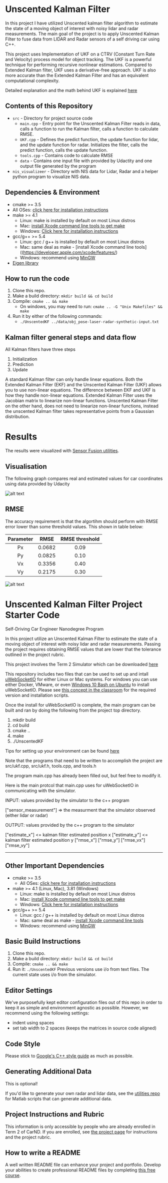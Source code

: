 # Unscented Kalman Filter 

In this project I have utilized Unscented kalman filter algorithm to estimate the state of a moving object of interest with noisy lidar and radar measurements. The main goal of the project is to apply Unscented Kalman Filter to fuse data from LIDAR and Radar sensors of a self driving car using C++.

This project uses Implementation of UKF on a CTRV (Constant Turn Rate and Velocity) process model for object tracking. The UKF is a powerful technique for performing recursive nonlinear estimations. Compared to Extended Kalman filter, UKF uses a derivative-free approach. UKF is also more accurate than the Extended Kalman Filter and has an equivalent computational complexity.

Detailed explanation and the math behind UKF is explained [here](https://www.pdx.edu/biomedical-signal-processing-lab/sites/www.pdx.edu.biomedical-signal-processing-lab/files/ukf.wan_.chapt7_.pdf)

## Contents of this Repository

* `src` - Directory for project source code
   * `main.cpp` - Entry point for the Unscented Kalman Filter reads in data, calls a function to run the Kalman filter, calls a function                   to calculate RMSE.
   * `UKF.cpp` - Defines the predict function, the update function for lidar, and the update function for radar. Initializes the filter,                  calls the predict function, calls the update function.
   * `tools.cpp` - Contains code to calculate RMSE
   * `data` - Contains one input file with provided by Udactity and one output file generated by the program
* `nis_visualizeer` - Directory with NIS data for Lidar, Radar and a helper python program to visualize NIS data.

## Dependencies & Environment

* cmake >= 3.5
 * All OSes: [click here for installation instructions](https://cmake.org/install/)
* make >= 4.1
  * Linux: make is installed by default on most Linux distros
  * Mac: [install Xcode command line tools to get make](https://developer.apple.com/xcode/features/)
  * Windows: [Click here for installation instructions](http://gnuwin32.sourceforge.net/packages/make.htm)
* gcc/g++ >= 5.4
  * Linux: gcc / g++ is installed by default on most Linux distros
  * Mac: same deal as make - [install Xcode command line tools]((https://developer.apple.com/xcode/features/)
  * Windows: recommend using [MinGW](http://www.mingw.org/)
* [Eigen library](src/Eigen)

## How to run the code

1. Clone this repo.
2. Make a build directory: `mkdir build && cd build`
3. Compile: `cmake .. && make` 
   * On windows, you may need to run: `cmake .. -G "Unix Makefiles" && make`
4. Run it by either of the following commands: 
   * `./UnscentedKF ../data/obj_pose-laser-radar-synthetic-input.txt`

## Kalman filter general steps and data flow

All Kalman filters have three steps 

1. Initialization
2. Prediction
3. Update

A standard Kalman filter can only handle linear equations. Both the Extended Kalman Filter (EKF) and the Unscented Kalman Filter (UKF) allows you to use non-linear equations. The difference between EKF and UKF is how they handle non-linear equations. Extended Kalman Filter uses the Jacobian matrix to linearize non-linear functions. Unscented Kalman Filter on the other hand, does not need to linearize non-linear functions, instead the unscented Kalman filter takes representative points from a Gaussian distribution.

# Results

The results were visualized with [Sensor Fusion utilities](https://github.com/udacity/CarND-Mercedes-SF-Utilities).

## Visualisation

The following graph compares real and estimated values for car coordinates using data provided by Udacity

![alt text](imgs/UKF.png)

## RMSE

The accuracy requirement is that the algortihm should perform with RMSE error lower than some threshold values. This shown in table below:

| Parameter | RMSE | RMSE threshold |
|:---------:|:----:|:--------------:|
|Px         |0.0682| 0.09           |
|Py         |0.0825| 0.10           |
|Vx         |0.3356| 0.40           |
|Vy         |0.2175| 0.30           |

![alt text](imgs/RMSE.png)


# Unscented Kalman Filter Project Starter Code
Self-Driving Car Engineer Nanodegree Program

In this project utilize an Unscented Kalman Filter to estimate the state of a moving object of interest with noisy lidar and radar measurements. Passing the project requires obtaining RMSE values that are lower that the tolerance outlined in the project rubric. 

This project involves the Term 2 Simulator which can be downloaded [here](https://github.com/udacity/self-driving-car-sim/releases)

This repository includes two files that can be used to set up and intall [uWebSocketIO](https://github.com/uWebSockets/uWebSockets) for either Linux or Mac systems. For windows you can use either Docker, VMware, or even [Windows 10 Bash on Ubuntu](https://www.howtogeek.com/249966/how-to-install-and-use-the-linux-bash-shell-on-windows-10/) to install uWebSocketIO. Please see [this concept in the classroom](https://classroom.udacity.com/nanodegrees/nd013/parts/40f38239-66b6-46ec-ae68-03afd8a601c8/modules/0949fca6-b379-42af-a919-ee50aa304e6a/lessons/f758c44c-5e40-4e01-93b5-1a82aa4e044f/concepts/16cf4a78-4fc7-49e1-8621-3450ca938b77) for the required version and installation scripts.

Once the install for uWebSocketIO is complete, the main program can be built and ran by doing the following from the project top directory.

1. mkdir build
2. cd build
3. cmake ..
4. make
5. ./UnscentedKF

Tips for setting up your environment can be found [here](https://classroom.udacity.com/nanodegrees/nd013/parts/40f38239-66b6-46ec-ae68-03afd8a601c8/modules/0949fca6-b379-42af-a919-ee50aa304e6a/lessons/f758c44c-5e40-4e01-93b5-1a82aa4e044f/concepts/23d376c7-0195-4276-bdf0-e02f1f3c665d)

Note that the programs that need to be written to accomplish the project are src/ukf.cpp, src/ukf.h, tools.cpp, and tools.h

The program main.cpp has already been filled out, but feel free to modify it.

Here is the main protcol that main.cpp uses for uWebSocketIO in communicating with the simulator.


INPUT: values provided by the simulator to the c++ program

["sensor_measurement"] => the measurment that the simulator observed (either lidar or radar)


OUTPUT: values provided by the c++ program to the simulator

["estimate_x"] <= kalman filter estimated position x
["estimate_y"] <= kalman filter estimated position y
["rmse_x"]
["rmse_y"]
["rmse_vx"]
["rmse_vy"]

---

## Other Important Dependencies
* cmake >= 3.5
  * All OSes: [click here for installation instructions](https://cmake.org/install/)
* make >= 4.1 (Linux, Mac), 3.81 (Windows)
  * Linux: make is installed by default on most Linux distros
  * Mac: [install Xcode command line tools to get make](https://developer.apple.com/xcode/features/)
  * Windows: [Click here for installation instructions](http://gnuwin32.sourceforge.net/packages/make.htm)
* gcc/g++ >= 5.4
  * Linux: gcc / g++ is installed by default on most Linux distros
  * Mac: same deal as make - [install Xcode command line tools](https://developer.apple.com/xcode/features/)
  * Windows: recommend using [MinGW](http://www.mingw.org/)

## Basic Build Instructions

1. Clone this repo.
2. Make a build directory: `mkdir build && cd build`
3. Compile: `cmake .. && make`
4. Run it: `./UnscentedKF` Previous versions use i/o from text files.  The current state uses i/o
from the simulator.

## Editor Settings

We've purposefully kept editor configuration files out of this repo in order to
keep it as simple and environment agnostic as possible. However, we recommend
using the following settings:

* indent using spaces
* set tab width to 2 spaces (keeps the matrices in source code aligned)

## Code Style

Please stick to [Google's C++ style guide](https://google.github.io/styleguide/cppguide.html) as much as possible.

## Generating Additional Data

This is optional!

If you'd like to generate your own radar and lidar data, see the
[utilities repo](https://github.com/udacity/CarND-Mercedes-SF-Utilities) for
Matlab scripts that can generate additional data.

## Project Instructions and Rubric

This information is only accessible by people who are already enrolled in Term 2
of CarND. If you are enrolled, see [the project page](https://classroom.udacity.com/nanodegrees/nd013/parts/40f38239-66b6-46ec-ae68-03afd8a601c8/modules/0949fca6-b379-42af-a919-ee50aa304e6a/lessons/c3eb3583-17b2-4d83-abf7-d852ae1b9fff/concepts/f437b8b0-f2d8-43b0-9662-72ac4e4029c1)
for instructions and the project rubric.

## How to write a README
A well written README file can enhance your project and portfolio.  Develop your abilities to create professional README files by completing [this free course](https://www.udacity.com/course/writing-readmes--ud777).

